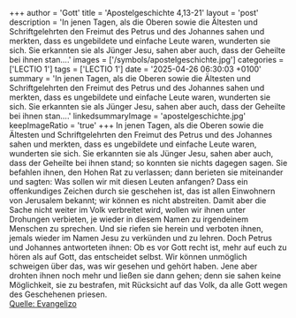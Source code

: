 +++
author = 'Gott'
title = 'Apostelgeschichte 4,13-21'
layout = 'post'
description = 'In jenen Tagen, als die Oberen sowie die Ältesten und Schriftgelehrten den Freimut des Petrus und des Johannes sahen und merkten, dass es ungebildete und einfache Leute waren, wunderten sie sich. Sie erkannten sie als Jünger Jesu, sahen aber auch, dass der Geheilte bei ihnen stan....'
images = ['/symbols/apostelgeschichte.jpg']
categories = ['LECTIO 1']
tags = ['LECTIO 1']
date = '2025-04-26 06:30:03 +0100'
summary = 'In jenen Tagen, als die Oberen sowie die Ältesten und Schriftgelehrten den Freimut des Petrus und des Johannes sahen und merkten, dass es ungebildete und einfache Leute waren, wunderten sie sich. Sie erkannten sie als Jünger Jesu, sahen aber auch, dass der Geheilte bei ihnen stan....'
linkedsummaryImage = 'apostelgeschichte.jpg'
keepImageRatio = 'true'
+++
In jenen Tagen, als die Oberen sowie die Ältesten und Schriftgelehrten den Freimut des Petrus und des Johannes sahen und merkten, dass es ungebildete und einfache Leute waren, wunderten sie sich. Sie erkannten sie als Jünger Jesu,
sahen aber auch, dass der Geheilte bei ihnen stand; so konnten sie nichts dagegen sagen.<!--more-->
Sie befahlen ihnen, den Hohen Rat zu verlassen; dann berieten sie miteinander
und sagten: Was sollen wir mit diesen Leuten anfangen? Dass ein offenkundiges Zeichen durch sie geschehen ist, das ist allen Einwohnern von Jerusalem bekannt; wir können es nicht abstreiten.
Damit aber die Sache nicht weiter im Volk verbreitet wird, wollen wir ihnen unter Drohungen verbieten, je wieder in diesem Namen zu irgendeinem Menschen zu sprechen.
Und sie riefen sie herein und verboten ihnen, jemals wieder im Namen Jesu zu verkünden und zu lehren.
Doch Petrus und Johannes antworteten ihnen: Ob es vor Gott recht ist, mehr auf euch zu hören als auf Gott, das entscheidet selbst.
Wir können unmöglich schweigen über das, was wir gesehen und gehört haben.
Jene aber drohten ihnen noch mehr und ließen sie dann gehen; denn sie sahen keine Möglichkeit, sie zu bestrafen, mit Rücksicht auf das Volk, da alle Gott wegen des Geschehenen priesen.<br> [Quelle: Evangelizo](https://evangeliumtagfuertag.org/DE/gospel)